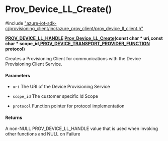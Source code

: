 # Prov_Device_LL_Create()

\#include ["azure-iot-sdk-c/provisioning_client/inc/azure_prov_client/prov_device_ll_client.h"](../iot-c-ref-prov-device-ll-client-h.md)  

**[PROV_DEVICE_LL_HANDLE](#prov__device__ll__client_8h_1aa6ce77119fc5a0c50d57a97a990cb54f) [Prov_Device_LL_Create](#prov__device__ll__client_8h_1a9f209da792720540561a27a5f82d62b2)(const char * uri,const char * scope_id,[PROV_DEVICE_TRANSPORT_PROVIDER_FUNCTION](#prov__device__ll__client_8h_1a6464d6b187cc71ac6e81938338d31d48) protocol)**

Creates a Provisioning Client for communications with the Device Provisioning Client Service.

#### Parameters
* `uri` The URI of the Device Provisioning Service 

* `scope_id` The customer specific Id Scope 

* `protocol` Function pointer for protocol implementation

#### Returns
A non-NULL PROV_DEVICE_LL_HANDLE value that is used when invoking other functions and NULL on Failure

